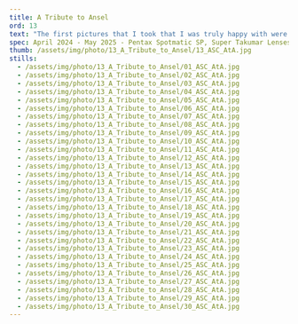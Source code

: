 ```yaml
---
title: A Tribute to Ansel
ord: 13
text: "The first pictures that I took that I was truly happy with were shot on a borrowed Smena 6 and £1 Konica Centuria Super film. After burning through a couple of rolls with varying degrees of success and falling in love with the practice and the medium, I went to the library in search for a method to get consistent results. My school librarian directed me to our only copy of Ansel Adams' "The Camera" which introduced me to his thorough approach and wonderful way of seeing.<br/><br/>As time has passed and the speed of my life and the world's has increased, I decided to go back to my first master, slow down and create a tribute to all that I've learned from him."
spec: April 2024 - May 2025 - Pentax Spotmatic SP, Super Takumar Lenses, Ilford HP5 Plus Film
thumb: /assets/img/photo/13_A_Tribute_to_Ansel/13_ASC_AtA.jpg
stills:
  - /assets/img/photo/13_A_Tribute_to_Ansel/01_ASC_AtA.jpg
  - /assets/img/photo/13_A_Tribute_to_Ansel/02_ASC_AtA.jpg
  - /assets/img/photo/13_A_Tribute_to_Ansel/03_ASC_AtA.jpg
  - /assets/img/photo/13_A_Tribute_to_Ansel/04_ASC_AtA.jpg
  - /assets/img/photo/13_A_Tribute_to_Ansel/05_ASC_AtA.jpg
  - /assets/img/photo/13_A_Tribute_to_Ansel/06_ASC_AtA.jpg
  - /assets/img/photo/13_A_Tribute_to_Ansel/07_ASC_AtA.jpg
  - /assets/img/photo/13_A_Tribute_to_Ansel/08_ASC_AtA.jpg
  - /assets/img/photo/13_A_Tribute_to_Ansel/09_ASC_AtA.jpg
  - /assets/img/photo/13_A_Tribute_to_Ansel/10_ASC_AtA.jpg
  - /assets/img/photo/13_A_Tribute_to_Ansel/11_ASC_AtA.jpg
  - /assets/img/photo/13_A_Tribute_to_Ansel/12_ASC_AtA.jpg
  - /assets/img/photo/13_A_Tribute_to_Ansel/13_ASC_AtA.jpg
  - /assets/img/photo/13_A_Tribute_to_Ansel/14_ASC_AtA.jpg
  - /assets/img/photo/13_A_Tribute_to_Ansel/15_ASC_AtA.jpg
  - /assets/img/photo/13_A_Tribute_to_Ansel/16_ASC_AtA.jpg
  - /assets/img/photo/13_A_Tribute_to_Ansel/17_ASC_AtA.jpg
  - /assets/img/photo/13_A_Tribute_to_Ansel/18_ASC_AtA.jpg
  - /assets/img/photo/13_A_Tribute_to_Ansel/19_ASC_AtA.jpg
  - /assets/img/photo/13_A_Tribute_to_Ansel/20_ASC_AtA.jpg
  - /assets/img/photo/13_A_Tribute_to_Ansel/21_ASC_AtA.jpg
  - /assets/img/photo/13_A_Tribute_to_Ansel/22_ASC_AtA.jpg
  - /assets/img/photo/13_A_Tribute_to_Ansel/23_ASC_AtA.jpg
  - /assets/img/photo/13_A_Tribute_to_Ansel/24_ASC_AtA.jpg
  - /assets/img/photo/13_A_Tribute_to_Ansel/25_ASC_AtA.jpg
  - /assets/img/photo/13_A_Tribute_to_Ansel/26_ASC_AtA.jpg
  - /assets/img/photo/13_A_Tribute_to_Ansel/27_ASC_AtA.jpg
  - /assets/img/photo/13_A_Tribute_to_Ansel/28_ASC_AtA.jpg
  - /assets/img/photo/13_A_Tribute_to_Ansel/29_ASC_AtA.jpg
  - /assets/img/photo/13_A_Tribute_to_Ansel/30_ASC_AtA.jpg
---
```

